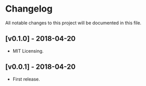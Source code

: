 # Changelog

All notable changes to this project will be documented in this file.

## [v0.1.0] - 2018-04-20

- MIT Licensing.

## [v0.0.1] - 2018-04-20

- First release.
